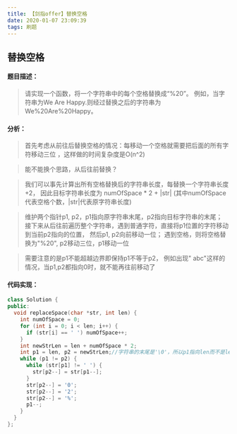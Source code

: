 ```yaml
---
title: 【剑指offer】替换空格
date: 2020-01-07 23:09:39
tags: 刷题
---
```



## 替换空格

#### 题目描述：

> 请实现一个函数，将一个字符串中的每个空格替换成“%20”。
例如，当字符串为We Are Happy.则经过替换之后的字符串为We%20Are%20Happy。

<!-- more -->

#### 分析：


> 首先考虑从前往后替换空格的情况：每移动一个空格就需要把后面的所有字符移动三位
，这样做的时间复杂度是O(n^2)

> 能不能换个思路，从后往前替换？

> 我们可以事先计算出所有空格替换后的字符串长度，每替换一个字符串长度+2，
因此目标字符串长度为 numOfSpace * 2 + |str| 
(其中numOfSpace 代表空格个数，|str|代表原字符串长度)

> 维护两个指针p1, p2，p1指向原字符串末尾，p2指向目标字符串的末尾；
 接下来从后往前遍历整个字符串，遇到普通字符，直接将p1位置的字符移动到当前p2指向的位置，
然后p1, p2向前移动一位；
遇到空格，则将空格替换为"%20", p2移动三位，p1移动一位

> 需要注意的是p1不能超越边界即保持p1不等于p2，
例如出现" abc"这样的情况，当p1,p2都指向0时，就不能再往前移动了



#### 代码实现：

```C++
class Solution {
public:
  void replaceSpace(char *str, int len) {
    int numOfSpace = 0;
    for (int i = 0; i < len; i++) {
      if (str[i] == ' ') numOfSpace++;
    }
    int newStrLen = len + numOfSpace * 2;
    int p1 = len, p2 = newStrLen;//字符串的末尾是'\0'，所以p1指向len而不是len - 1
    while (p1 != p2) {
      while (str[p1] != ' ') {
        str[p2--] = str[p1--];
      }
      str[p2--] = '0';
      str[p2--] = '2';
      str[p2--] = '%';
      p1--;
    }
  }
};
```